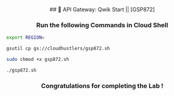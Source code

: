 <div align="center">
## 🚀 API Gateway: Qwik Start || [GSP872]
</div>

<div align="center">

### Run the following Commands in Cloud Shell

</div>


```bash
export REGION=
```

```bash
gsutil cp gs://cloudhustlers/gsp872.sh

sudo chmod +x gsp872.sh

./gsp872.sh
```

<div align="center">
  
### Congratulations for completing the Lab !

</div>
